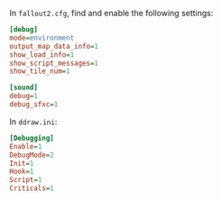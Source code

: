 In `fallout2.cfg`, find and enable the following settings:

```ini
[debug]
mode=environment
output_map_data_info=1
show_load_info=1
show_script_messages=1
show_tile_num=1

[sound]
debug=1
debug_sfxc=1
```

In `ddraw.ini`:

```ini
[Debugging]
Enable=1
DebugMode=2
Init=1
Hook=1
Script=1
Criticals=1

```
